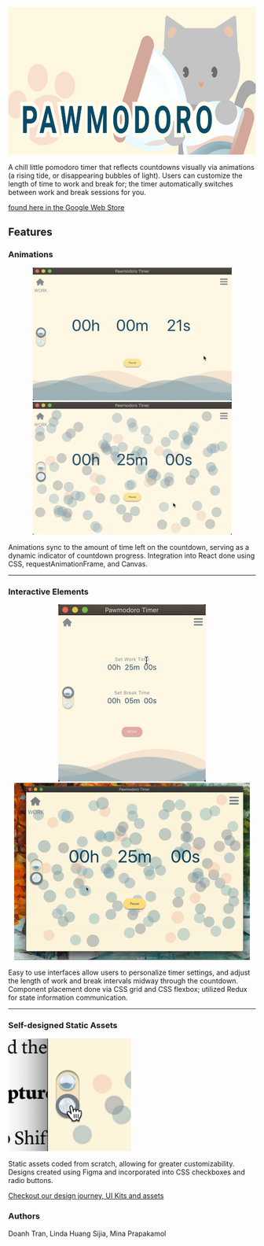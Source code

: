 <!-- ![Alt text](./readme_assets/cat_banner.png?raw=true "Pawmodoro Timer") -->
<p align="center">
<img src="./readme_assets/cat_banner.png" height='300'/>
</p>

A chill little pomodoro timer that reflects countdowns visually via animations (a rising tide, or disappearing bubbles of light). Users can customize the length of time to work and break for; the timer automatically switches between work and break sessions for you.

[found here in the Google Web Store](https://chrome.google.com/webstore/detail/pawmodoro-timer/pigkacakkilmgbkoelcdacjhgkehhccm)

## Features
<!-- --- -->

### Animations
<p align="center">
<img src="./readme_assets/wave_animation.gif" width='405'/> <img src="./readme_assets/ball_animation.gif" width='405'/>
</p>

Animations sync to the amount of time left on the countdown, serving as a dynamic indicator of countdown progress. Integration into React done using CSS, requestAnimationFrame, and Canvas.

---

### Interactive Elements
<p align="center">
<img src="./readme_assets/input_box.gif" width='300'/> <img src="./readme_assets/add_time.gif" width='480'/>
</p>

Easy to use interfaces allow users to personalize timer settings, and adjust the length of work and break intervals midway through the countdown. Component placement done via CSS grid and CSS flexbox; utilized Redux for state information communication.

---

### Self-designed Static Assets

<img src="./readme_assets/animation_toggle.gif" width='250'/>

Static assets coded from scratch, allowing for greater customizability. Designs created using Figma and incorporated into CSS checkboxes and radio buttons. 

[Checkout our design journey, UI Kits and assets](https://www.figma.com/file/y7ELBtICzex2nBgItxX1Tm/Break_Timer?node-id=769%3A8)

### Authors

Doanh Tran, Linda Huang Sijia, Mina Prapakamol
